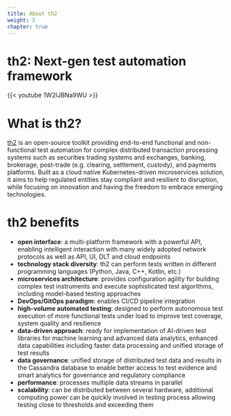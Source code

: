 ```yaml
---
title: About th2
weight: 5
chapter: true
---
```


# th2: Next-gen test automation framework
{{< youtube 1W2IJBNa9WU >}}

# What is th2?

[th2](https://github.com/th2-net) is an open-source toolkit providing end-to-end functional and non-functional test automation for complex distributed transaction processing systems such as securities trading systems and exchanges, banking, brokerage, post-trade (e.g. clearing, settlement, custody), and payments platforms. Built as a cloud native Kubernetes-driven microservices solution, it aims to help regulated entities stay compliant and resilient to disruption, while focusing on innovation and having the freedom to embrace emerging technologies.

# th2 benefits

- **open interface**: a multi-platform framework with a powerful API, enabling intelligent interaction with many widely adopted network protocols as well as API, UI, DLT and cloud endpoints
- **technology stack diversity**: th2 can perform tests written in different programming languages (Python, Java, C++, Kotlin, etc.)
- **microservices architecture**: provides configuration agility for building complex test instruments and execute sophisticated test algorithms, including model-based testing approaches
- **DevOps/GitOps paradigm**: enables CI/CD pipeline integration
- **high-volume automated testing**: designed to perform autonomous test execution of more functional tests under load to improve test coverage, system quality and resilience
- **data-driven approach**: ready for implementation of AI-driven test libraries for machine learning and advanced data analytics, enhanced data capabilities including faster data processing and unified storage of test results
- **data governance**: unified storage of distributed test data and results in the Cassandra database to enable better access to test evidence and smart analytics for governance and regulatory compliance
- **performance**: processes multiple data streams in parallel
- **scalability**: can be distributed between several hardware, additional computing power can be quickly involved in testing process allowing testing close to thresholds and exceeding them
